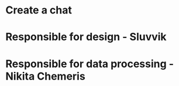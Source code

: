 # Create a chat
# Responsible for design - Sluvvik
# Responsible for data processing - Nikita Chemeris

